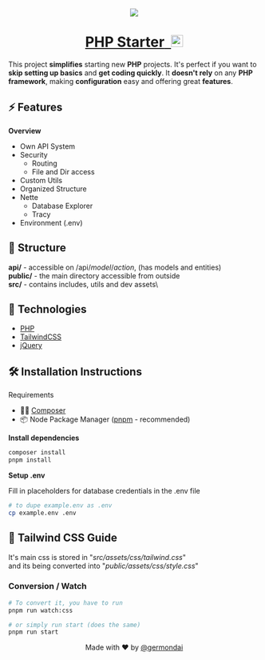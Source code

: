 <h1 align="center">
  <a href="https://germondai.rf.gd" target="_blank">
    <img align="center" src="https://skillicons.dev/icons?i=php,mysql,tailwind,jquery" /><br/><br/>
    <span>PHP Starter</span>&nbsp;
    <img src="public/assets/img/favicon.ico" alt="Rocket Icon" width="24"/>
  </a>
</h1>

This project **simplifies** starting new **PHP** projects. It's perfect if you want to **skip setting up basics** and **get coding quickly**. It **doesn't rely** on any **PHP framework**, making **configuration** easy and offering great **features**.

## ⚡️ Features

**Overview**

- Own API System
- Security
  - Routing
  - File and Dir access
- Custom Utils
- Organized Structure
- Nette
  - Database Explorer
  - Tracy
- Environment (.env)

## 🧬 Structure

**api/** - accessible on /api/_model_/_action_, (has models and entities)\
**public/** - the main directory accessible from outside\
**src/** - contains includes, utils and dev assets\

## 🧠 Technologies

- <a href="https://www.php.net/" target="_blank">PHP</a>
- <a href="https://tailwindcss.com/" target="_blank">TailwindCSS</a>
- <a href="https://jquery.com/" target="_blank">jQuery</a>

## 🛠️ Installation Instructions

Requirements

- 👨‍💻 <a href="https://getcomposer.org/" target="_blank">Composer</a>
- 📦 Node Package Manager (<a href="https://pnpm.io/" target="_blank">pnpm</a> - recommended)

**Install dependencies**

```bash
composer install
pnpm install
```

**Setup .env**

Fill in placeholders for database credentials in the .env file

```bash
# to dupe example.env as .env
cp example.env .env
```

## 🎨 Tailwind CSS Guide

It's main css is stored in "_src/assets/css/tailwind.css_"\
and its being converted into "_public/assets/css/style.css_"

### Conversion / Watch

```bash
# To convert it, you have to run
pnpm run watch:css

# or simply run start (does the same)
pnpm run start
```

<p align="center">
    <span>Made with ❤️ by</span>
    <a href="https://github.com/germondai" target="_blank">@germondai</a>
</p>
